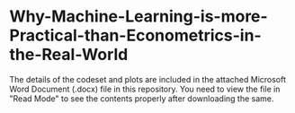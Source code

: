 # Why-Machine-Learning-is-more-Practical-than-Econometrics-in-the-Real-World

The details of the codeset and plots are included in the attached Microsoft Word Document (.docx) file in this repository. 
You need to view the file in "Read Mode" to see the contents properly after downloading the same.
